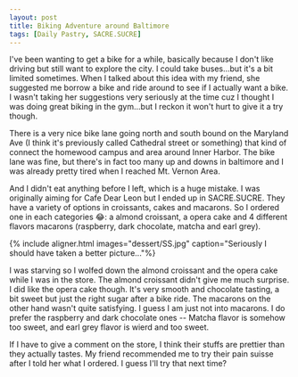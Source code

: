 ```yaml
---
layout: post
title: Biking Adventure around Baltimore
tags: [Daily Pastry, SACRE.SUCRE]
---
```


I've been wanting to get a bike for a while, basically because I don't like driving but still want to explore the city. I could take buses...but it's a bit limited sometimes. When I talked about this idea with my friend, she suggested me borrow a bike and ride around to see if I actually want a bike. I wasn't taking her suggestions very seriously at the time cuz I thought I was doing great biking in the gym...but I reckon it won't hurt to give it a try though.

There is a very nice bike lane going north and south bound on the Maryland Ave (I think it's previously called Cathedral street or something) that kind of connect the homewood campus and area around Inner Harbor. The bike lane was fine, but there's in fact too many up and downs in baltimore and I was already pretty tired when I reached Mt. Vernon Area. 

And I didn't eat anything before I left, which is a huge mistake. I was originally aiming for Cafe Dear Leon but I ended up in SACRE.SUCRE. They have a variety of options in croissants, cakes and macarons. So I ordered one in each categories 😂: a almond croissant, a opera cake and 4 different flavors macarons (raspberry, dark chocolate, matcha and earl grey). 

{% include aligner.html images="dessert/SS.jpg" caption="Seriously I should have taken a better picture..."%}

I was starving so I wolfed down the almond croissant and the opera cake while I was in the store. The almond croissant didn't give me much surprise. I did like the opera cake though. It's very smooth and chocolate tasting, a bit sweet but just the right sugar after a bike ride. The macarons on the other hand wasn't quite satisfying. I guess I am just not into macarons. I do prefer the raspberry and dark chocolate ones -- Matcha flavor is somehow too sweet, and earl grey flavor is wierd and too sweet.

If I have to give a comment on the store, I think their stuffs are prettier than they actually tastes. My friend recommended me to try their pain suisse after I told her what I ordered. I guess I'll try that next time?